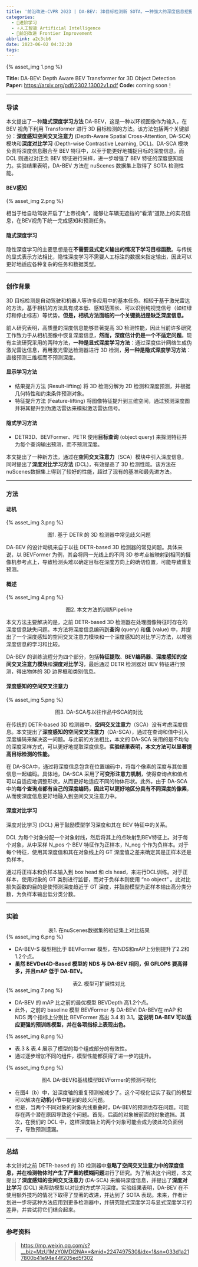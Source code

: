 ```yaml
---
title: '前沿改进-CVPR 2023 | DA-BEV: 3D目标检测新 SOTA，一种强大的深度信息挖掘方法'
categories:
  - 🌙进阶学习
  - ⭐人工智能 Artificial Intelligence
  - 💫前沿改进 Frontier Improvement
abbrlink: a2c3cb6
date: 2023-06-02 04:32:20
tags:
---
```


{% asset_img 1.png %}

**Title:** DA-BEV: Depth Aware BEV Transformer for 3D Object Detection
**Paper:** https://arxiv.org/pdf/2302.13002v1.pdf
**Code:** coming soon！

<!--more-->

***

### 导读

本文提出了一种**隐式深度学习方法** DA-BEV，这是一种以环视图像作为输入，在 BEV 视角下利用 Transformer 进行 3D 目标检测的方法。该方法包括两个关键部分：**深度感知空间交叉注意力** (Depth-Aware Spatial Cross-Attention, DA-SCA)模块和**深度对比学习** (Depth-wise Contrastive Learning, DCL)。DA-SCA 模块负责将深度信息融合至 BEV 特征中，以至于能更好地捕捉目标的深度信息。而 DCL 则通过对正负 BEV 特征进行采样，进一步增强了 BEV 特征的深度感知能力。实验结果表明，DA-BEV 方法在 nuScenes 数据集上取得了 SOTA 检测性能。

#### BEV感知

{% asset_img 2.png %}

相当于给自动驾驶开启了“上帝视角”，能够让车辆无遮挡的“看清”道路上的实况信息，在BEV视角下统一完成感知和预测任务。

#### 隐式深度学习

隐性深度学习的主要思想是在**不需要显式定义输出的情况下学习目标函数**。与传统的显式表示方法相比，隐性深度学习不需要人工标注的数据来指定输出，因此可以更好地适应各种复杂的任务和数据类型。

***

### 创作背景

3D 目标检测是自动驾驶和机器人等许多应用中的基本任务。相较于基于激光雷达的方法，基于相机的方法具有成本低、感知范围长、可以识别纯视觉信号（如红绿灯和停止标志）等优势。**但是，相机方法面临的一个关键挑战是缺乏深度信息。**

前人研究表明，高质量的深度信息能够显著提高 3D 检测性能，因此当前许多研究工作致力于从相机图像中恢复深度信息，**然而，深度估计仍是一个不适定问题**。现有主流研究采用的两种方法，**一种是显式深度学习方法**：通过深度估计网络生成伪激光雷达信息，再用激光雷达检测器进行 3D 检测，**另一种是隐式深度学习方法**：直接预测三维框而不预测深度。

#### 显示学习方法

- 结果提升方法 (Result-lifting)
    将 3D 检测分解为 2D 检测和深度预测，并根据几何特性和约束条件预测对象。
- 特征提升方法 (Feature-lifting)
    将图像特征提升到三维空间，通过预测深度图并将其提升到伪激活雷达来模拟激活雷达信号。

#### 隐式学习方法

- DETR3D、BEVFormer、PETR
    使用**目标查询** (object query) 来探测特征并为每个查询输出预测，而不预测深度。

本文提出了一种新方法，通过在**空间交叉注意力**（SCA）模块中引入深度信息，同时提出了**深度对比学习方法** (DCL)，有效提高了 3D 检测性能。该方法在nuScenes数据集上得到了较好的性能，超过了现有的基准和最先进方法。

***

### 方法

#### 动机

{% asset_img 3.png %}
<div align='center'>图1. 基于 DETR 的 3D 检测器中常见歧义问题</div>

DA-BEV 的设计动机来自于以往 DETR-based 3D 检测器的常见问题。具体来说，以 BEVFormer 为例，其会将同一光线上的不同 3D 参考点被映射到相同的摄像机参考点上，导致检测头难以确定目标在深度方向上的确切位置，可能导致重复预测。

#### 概述

{% asset_img 4.png %}
<div align='center'>图2. 本文方法的训练Pipeline</div>

本文方法主要解决的是，之前 DETR-based 3D 检测器在处理图像特征时存在的深度信息缺失问题。本方法将深度信息编码到**查询** (query) 和**值** (value) 中，并提出了一个深度感知的空间交叉注意力模块和一个深度感知的对比学习方法，以增强深度信息的学习和比较。

DA-BEV 的训练流程分为四个部分，包括**特征提取**、**BEV编码器**、**深度感知的空间交叉注意力模块**和**深度对比学习**，最后通过 DETR 检测器对 BEV 特征进行预测，得出物体的 3D 边界框和类别信息。

#### 深度感知的空间交叉注意力

{% asset_img 5.png %}
<div align='center'>图3. DA-SCA与以往作品中SCA的对比</div>

在传统的 DETR-based 3D 检测器中，**空间交叉注意力**（SCA）没有考虑深度信息。本文提出了**深度感知的空间交叉注意力**（DA-SCA），通过在查询和值中引入深度编码来解决这一问题。与此前的方法相比，本文的 DA-SCA 采用的是不均匀的深度采样方式，可以更好地提取深度信息。**实验结果表明，本文方法可以显著提高目标检测的性能。**

在 DA-SCA中，通过将深度信息包含在位置编码中，将每个像素的深度与其位置信息一起编码。具体地，DA-SCA 采用了**可变形注意力机制**，使得查询点和值点可以自适应地调整形状，从而更好地适应不同的物体形状。此外，由于 DA-SCA 中的**每个查询点都有自己的深度编码，因此可以更好地区分具有不同深度的像素**，从而使深度信息更好地融入到空间交叉注意力中。

#### 深度对比学习

深度对比学习 (DCL) 用于鼓励模型学习深度和其在 BEV 特征中的关系。

DCL 为每个对象分配一个对象射线，然后将其上的点映射到BEV特征上。对于每个对象，从中采样 N_pos 个 BEV 特征作为正样本，N_neg 个作为负样本。对于每个特征，使用其深度值和其在对象线上的 GT 深度值之差来确定其是正样本还是负样本。

通过将正样本和负样本输入到 box head 和 cls head，来进行DCL训练。对于正样本，使用对象的 GT 类别进行监督，而对于负样本则使用 “no object” 。此对比损失函数的目的是使预测深度趋近于 GT 深度，并鼓励模型为正样本输出高分类分数，为负样本输出低分类分数。

***

### 实验

<div align='center'>表1. 在nuScenes数据集的验证集上对比结果</div>
{% asset_img 6.png %}

- DA-BEV-S 模型相比于 BEVFormer 模型，在NDS和mAP上分别提升了2.2和1.2个点。
- **虽然 BEVDet4D-Based 模型的 NDS 与 DA-BEV 相同，但 GFLOPS 要高得多，并且mAP 低于 DA-BEV。**

<div align='center'>表2. 模型可扩展性对比</div>
{% asset_img 7.png %}

- DA-BEV 的 mAP 比之前的最优模型 BEVDepth 高1.2个点。
- 此外，之前的 baseline 模型 BEVFormer 与 DA-BEV: DA-BEV在 mAP 和 NDS 两个指标上分别比 BEVFormer 高出 3.4 和 3.1。**这说明 DA-BEV 可以适应更强的预训练模型，并在各项指标上表现出色。**

{% asset_img 8.png %}

- 表.3 & 表.4 展示了模型的每个组成部分的有效性。
- 通过逐步增加不同的组件，模型性能都获得了进一步的提升。

{% asset_img 9.png %}
<div align='center'>图4. DA-BEV和基线模型BEVFormer的预测可视化</div>

- 在图4（b）中，沿深度轴的重复预测被减少了。这个可视化证实了我们的模型可以解决在**动机小节**中提到的歧义问题。
- 但是，当两个不同对象的对象光线重叠时，DA-BEV的预测也存在问题。可能存在两个潜在原因导致这个问题。首先，后面的对象被前面的对象遮挡。其次，在我们的 DCL 中，这样深度轴上的两个对象可能会成为彼此的负面例子，导致预测遗漏。

***

### 总结

本文针对之前 DETR-based 的 3D 检测器中**忽略了空间交叉注意力中的深度信息，并在检测物体时产生了严重的模糊问题**进行了研究。为了解决这个问题，本文提出了**深度感知的空间交叉注意力** (DA-SCA) 来编码深度信息，并提出了**深度对比学习** (DCL) 来帮助模型以对比的方式学习深度。实验结果表明，DA-BEV 在不使用额外技巧的情况下取得了显著的改进，并达到了 SOTA 表现。未来，作者计划进一步将这种方法应用到更多检测器中，并研究隐式深度学习与显式深度学习的差异，并尝试将它们结合起来。

***

### 参考资料

> <https://mp.weixin.qq.com/s?__biz=MzU1MzY0MDI2NA==&mid=2247497530&idx=1&sn=033d1a217800b41e94e44f205ed5f302>
